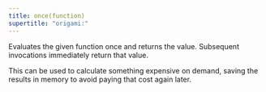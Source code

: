 ```yaml
---
title: once(function)
supertitle: "origami:"
---
```


Evaluates the given function once and returns the value. Subsequent invocations immediately return that value.

This can be used to calculate something expensive on demand, saving the results in memory to avoid paying that cost again later.
